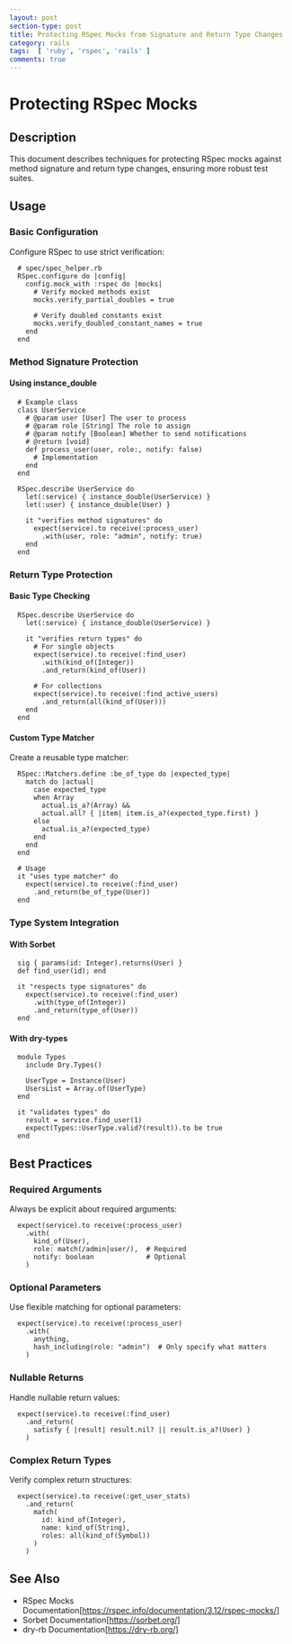 ```yaml
---
layout: post
section-type: post
title: Protecting RSpec Mocks from Signature and Return Type Changes
category: rails
tags:  [ 'ruby', 'rspec', 'rails' ]
comments: true
---
```


# Protecting RSpec Mocks

## Description

This document describes techniques for protecting RSpec mocks against method signature
and return type changes, ensuring more robust test suites.

## Usage

### Basic Configuration

Configure RSpec to use strict verification:

```
  # spec/spec_helper.rb
  RSpec.configure do |config|
    config.mock_with :rspec do |mocks|
      # Verify mocked methods exist
      mocks.verify_partial_doubles = true

      # Verify doubled constants exist
      mocks.verify_doubled_constant_names = true
    end
  end
```

### Method Signature Protection

#### Using instance_double

```
  # Example class
  class UserService
    # @param user [User] The user to process
    # @param role [String] The role to assign
    # @param notify [Boolean] Whether to send notifications
    # @return [void]
    def process_user(user, role:, notify: false)
      # Implementation
    end
  end

  RSpec.describe UserService do
    let(:service) { instance_double(UserService) }
    let(:user) { instance_double(User) }

    it "verifies method signatures" do
      expect(service).to receive(:process_user)
        .with(user, role: "admin", notify: true)
    end
  end
```

### Return Type Protection

#### Basic Type Checking

```
  RSpec.describe UserService do
    let(:service) { instance_double(UserService) }

    it "verifies return types" do
      # For single objects
      expect(service).to receive(:find_user)
        .with(kind_of(Integer))
        .and_return(kind_of(User))

      # For collections
      expect(service).to receive(:find_active_users)
        .and_return(all(kind_of(User)))
    end
  end
```

#### Custom Type Matcher

Create a reusable type matcher:

```
  RSpec::Matchers.define :be_of_type do |expected_type|
    match do |actual|
      case expected_type
      when Array
        actual.is_a?(Array) &&
        actual.all? { |item| item.is_a?(expected_type.first) }
      else
        actual.is_a?(expected_type)
      end
    end
  end

  # Usage
  it "uses type matcher" do
    expect(service).to receive(:find_user)
      .and_return(be_of_type(User))
  end
```

### Type System Integration

#### With Sorbet

```
  sig { params(id: Integer).returns(User) }
  def find_user(id); end

  it "respects type signatures" do
    expect(service).to receive(:find_user)
      .with(type_of(Integer))
      .and_return(type_of(User))
  end
```

#### With dry-types

```
  module Types
    include Dry.Types()

    UserType = Instance(User)
    UsersList = Array.of(UserType)
  end

  it "validates types" do
    result = service.find_user(1)
    expect(Types::UserType.valid?(result)).to be true
  end
```

## Best Practices

### Required Arguments

Always be explicit about required arguments:

```
  expect(service).to receive(:process_user)
    .with(
      kind_of(User),
      role: match(/admin|user/),  # Required
      notify: boolean             # Optional
    )
```

### Optional Parameters

Use flexible matching for optional parameters:

```
  expect(service).to receive(:process_user)
    .with(
      anything,
      hash_including(role: "admin")  # Only specify what matters
    )
```

### Nullable Returns

Handle nullable return values:

```
  expect(service).to receive(:find_user)
    .and_return(
      satisfy { |result| result.nil? || result.is_a?(User) }
    )
```

### Complex Return Types

Verify complex return structures:

```
  expect(service).to receive(:get_user_stats)
    .and_return(
      match(
        id: kind_of(Integer),
        name: kind_of(String),
        roles: all(kind_of(Symbol))
      )
    )
```

## See Also

* RSpec Mocks Documentation[https://rspec.info/documentation/3.12/rspec-mocks/]
* Sorbet Documentation[https://sorbet.org/]
* dry-rb Documentation[https://dry-rb.org/]
